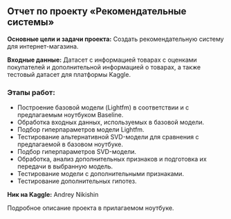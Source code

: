 ## Отчет по проекту «Рекомендательные системы»
**Основные цели и задачи проекта:** Создать рекомендательную систему для интернет-магазина.

**Входные данные:** Датасет с информацией товарах с оценками покупателей и дополнительной информацией о товарах, а также тестовый датасет для платформы Kaggle.

### Этапы работ:
- Построение базовой модели (Lightfm) в соответствии и с предлагаемым ноутбуком Baseline.
- Обработка входных данных, используемых в базовой модели.
- Подбор гиперпараметров модели Lightfm.
- Тестирование альтернативной SVD-модели для сравнения с предлагаемой в базовом ноутбуке.
- Подбор гиперпараметров SVD-модели.
- Обработка, анализ дополнительных признаков и подготовка их передачи в выбранную модель.
- Тестирование модели с дополнительными признаками.
- Тестирование дополнительных гипотез.


**Ник на Kaggle:** Andrey Nikishin

Подробное описание проекта в прилагаемом ноутбуке.